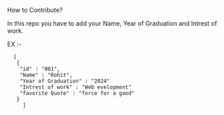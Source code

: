 How to Contribute?


In this repo you have to add your Name, Year of Graduation and Intrest of work.

EX :-

      [
       {
        "id" : "001",
        "Name" : "Rohit",
        "Year of Graduation" : "2024"
        "Intrest of work" : "Web evelopment"
        "favorite Quote" : "force for a good"
       }
         ]
